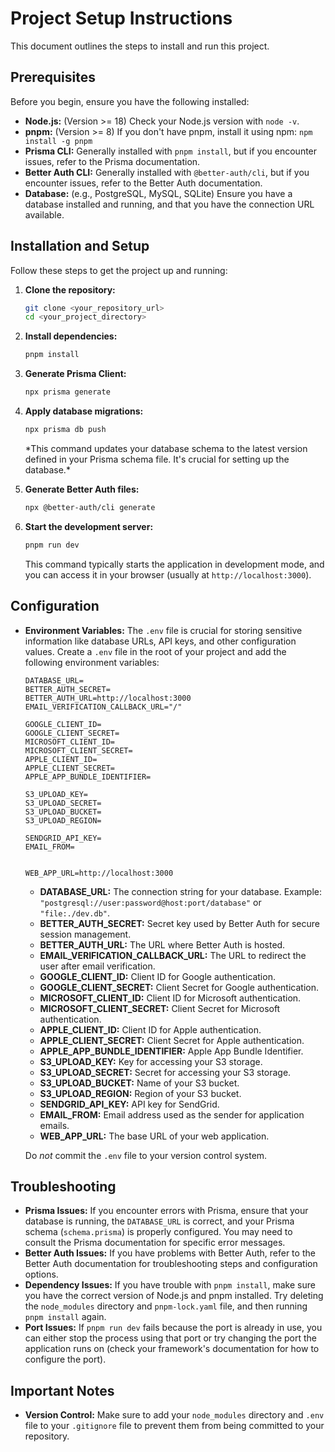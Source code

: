 # Project Setup Instructions

This document outlines the steps to install and run this project.

## Prerequisites

Before you begin, ensure you have the following installed:

- **Node.js:** (Version >= 18) Check your Node.js version with `node -v`.
- **pnpm:** (Version >= 8) If you don't have pnpm, install it using npm: `npm install -g pnpm`
- **Prisma CLI:** Generally installed with `pnpm install`, but if you encounter issues, refer to the Prisma documentation.
- **Better Auth CLI:** Generally installed with `@better-auth/cli`, but if you encounter issues, refer to the Better Auth documentation.
- **Database:** (e.g., PostgreSQL, MySQL, SQLite) Ensure you have a database installed and running, and that you have the connection URL available.

## Installation and Setup

Follow these steps to get the project up and running:

1.  **Clone the repository:**

    ```bash
    git clone <your_repository_url>
    cd <your_project_directory>
    ```

2.  **Install dependencies:**

    ```bash
    pnpm install
    ```

3.  **Generate Prisma Client:**

    ```bash
    npx prisma generate
    ```

4.  **Apply database migrations:**

    ```bash
    npx prisma db push
    ```

    \*This command updates your database schema to the latest version defined in your Prisma schema file. It's crucial for setting up the database.\*

5.  **Generate Better Auth files:**

    ```bash
    npx @better-auth/cli generate
    ```

6.  **Start the development server:**

    ```bash
    pnpm run dev
    ```

    This command typically starts the application in development mode, and you can access it in your browser (usually at `http://localhost:3000`).

## Configuration

- **Environment Variables:** The `.env` file is crucial for storing sensitive information like database URLs, API keys, and other configuration values. Create a `.env` file in the root of your project and add the following environment variables:

  ```
  DATABASE_URL=
  BETTER_AUTH_SECRET=
  BETTER_AUTH_URL=http://localhost:3000
  EMAIL_VERIFICATION_CALLBACK_URL="/"

  GOOGLE_CLIENT_ID=
  GOOGLE_CLIENT_SECRET=
  MICROSOFT_CLIENT_ID=
  MICROSOFT_CLIENT_SECRET=
  APPLE_CLIENT_ID=
  APPLE_CLIENT_SECRET=
  APPLE_APP_BUNDLE_IDENTIFIER=

  S3_UPLOAD_KEY=
  S3_UPLOAD_SECRET=
  S3_UPLOAD_BUCKET=
  S3_UPLOAD_REGION=

  SENDGRID_API_KEY=
  EMAIL_FROM=


  WEB_APP_URL=http://localhost:3000
  ```

  - **DATABASE_URL:** The connection string for your database. Example: `"postgresql://user:password@host:port/database"` or `"file:./dev.db"`.
  - **BETTER_AUTH_SECRET:** Secret key used by Better Auth for secure session management.
  - **BETTER_AUTH_URL:** The URL where Better Auth is hosted.
  - **EMAIL_VERIFICATION_CALLBACK_URL:** The URL to redirect the user after email verification.
  - **GOOGLE_CLIENT_ID:** Client ID for Google authentication.
  - **GOOGLE_CLIENT_SECRET:** Client Secret for Google authentication.
  - **MICROSOFT_CLIENT_ID:** Client ID for Microsoft authentication.
  - **MICROSOFT_CLIENT_SECRET:** Client Secret for Microsoft authentication.
  - **APPLE_CLIENT_ID:** Client ID for Apple authentication.
  - **APPLE_CLIENT_SECRET:** Client Secret for Apple authentication.
  - **APPLE_APP_BUNDLE_IDENTIFIER:** Apple App Bundle Identifier.
  - **S3_UPLOAD_KEY:** Key for accessing your S3 storage.
  - **S3_UPLOAD_SECRET:** Secret for accessing your S3 storage.
  - **S3_UPLOAD_BUCKET:** Name of your S3 bucket.
  - **S3_UPLOAD_REGION:** Region of your S3 bucket.
  - **SENDGRID_API_KEY:** API key for SendGrid.
  - **EMAIL_FROM:** Email address used as the sender for application emails.
  - **WEB_APP_URL:** The base URL of your web application.

  Do _not_ commit the `.env` file to your version control system.

## Troubleshooting

- **Prisma Issues:** If you encounter errors with Prisma, ensure that your database is running, the `DATABASE_URL` is correct, and your Prisma schema (`schema.prisma`) is properly configured. You may need to consult the Prisma documentation for specific error messages.
- **Better Auth Issues:** If you have problems with Better Auth, refer to the Better Auth documentation for troubleshooting steps and configuration options.
- **Dependency Issues:** If you have trouble with `pnpm install`, make sure you have the correct version of Node.js and pnpm installed. Try deleting the `node_modules` directory and `pnpm-lock.yaml` file, and then running `pnpm install` again.
- **Port Issues:** If `pnpm run dev` fails because the port is already in use, you can either stop the process using that port or try changing the port the application runs on (check your framework's documentation for how to configure the port).

## Important Notes

- **Version Control:** Make sure to add your `node_modules` directory and `.env` file to your `.gitignore` file to prevent them from being committed to your repository.
